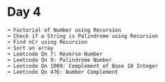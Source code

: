 # Day 4

    ➟ Factorial of Number using Recursion
    ➟ Check if a String is Palindrome using Recursion
    ➟ Find nCr using Recursion
    ➟ Sort an array
    ➟ Leetcode Qn 7: Reverse Number
    ➟ Leetcode Qn 9: Palindrome Number
    ➟ Leetcode Qn 1009: Complement of Base 10 Integer
    ➟ Leetcode Qn 476: Number Complement
